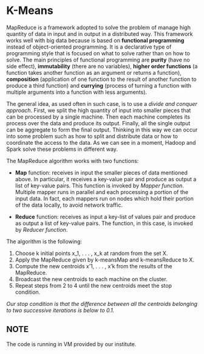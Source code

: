 # K-Means
MapReduce is a framework adopted to solve the problem of manage high quantity of data in input and in output in a distributed way. This framework works well with big data because is based on **functional programming** instead of object-oriented programming. It is a declarative type of programming style that is focused on what to solve rather than on how to solve. The main principles of functional programming are **purity** (have no side effect), **immutability** (there are no variables), **higher order functions** (a function takes another function as an argument or returns a function), **composition** (application of one function to the result of another function to produce a third function) and **currying** (process of turning a function with multiple arguments into a function with less arguments).

The general idea, as used often in such case, is to use a *divide and conquer approach*. First, we split the high quantity of input into smaller pieces that can be processed by a single machine. Then each machine completes its process over the data and produce its output. Finally, all the single output can be aggregate to form the final output. Thinking in this way we can occur into some problem such as how to split and distribute data or how to coordinate the access to the data. As we can see in a moment, Hadoop and Spark solve these problems in different way.

The MapReduce algorithm works with two functions:

- **Map** function: receives in input the smaller pieces of data mentioned above. In particular, it receives a key-value pair and produce as output a list of key-value pairs. This function is invoked by *Mapper function*. Multiple mapper runs in parallel and each processing a portion of the input data. In fact, each mappers run on nodes which hold their portion of the data locally, to avoid network traffic.

- **Reduce** function: receives as input a key-list of values pair and produce as output a list of key-value pairs. The function, in this case, is invoked by *Reducer function*.

The algorithm is the following:

1. Choose k initial points x_1, . . . , x_k at random from the set X.
2. Apply the MapReduce given by k-meansMap and k-meansReduce to X.
3. Compute the new centroids x’1, . . . , x’k from the results of the MapReduce.
4. Broadcast the new centroids to each machine on the cluster.
5. Repeat steps from 2 to 4 until the new centroids meet the stop condition.

*Our stop condition is that the difference between all the centroids belonging to two successive iterations is below to 0.1.*

## NOTE
The code is running in VM provided by our institute.

